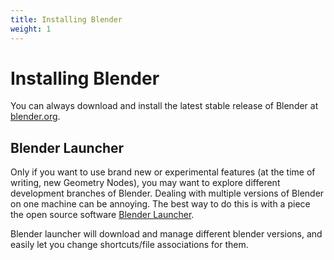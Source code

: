 ```yaml
---
title: Installing Blender
weight: 1
---
```


# Installing Blender
You can always download and install the latest stable release of Blender at [blender.org](https://www.blender.org/).

## Blender Launcher
Only if you want to use brand new or experimental features (at the time of writing, new Geometry Nodes), you may want to explore different development branches of Blender. Dealing with multiple versions of Blender on one machine can be annoying. The best way to do this is with a piece the open source software [Blender Launcher](https://github.com/DotBow/Blender-Launcher).

Blender launcher will download and manage different blender versions, and easily let you change shortcuts/file associations for them.
